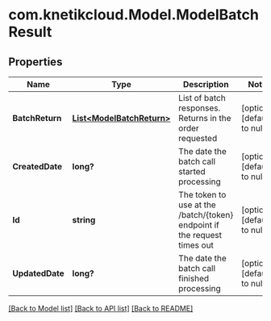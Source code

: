# com.knetikcloud.Model.ModelBatchResult
## Properties

Name | Type | Description | Notes
------------ | ------------- | ------------- | -------------
**BatchReturn** | [**List&lt;ModelBatchReturn&gt;**](ModelBatchReturn.md) | List of batch responses.  Returns in the order requested | [optional] [default to null]
**CreatedDate** | **long?** | The date the batch call started processing | [optional] [default to null]
**Id** | **string** | The token to use at the /batch/{token} endpoint if the request times out | [optional] [default to null]
**UpdatedDate** | **long?** | The date the batch call finished processing | [optional] [default to null]

[[Back to Model list]](../README.md#documentation-for-models) [[Back to API list]](../README.md#documentation-for-api-endpoints) [[Back to README]](../README.md)

